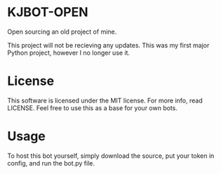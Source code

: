 # KJBOT-OPEN
Open sourcing an old project of mine.


This project will not be recieving any updates. This was my first major Python project, however I no longer use it.


# License
This software is licensed under the MIT license. For more info, read LICENSE.
Feel free to use this as a base for your own bots.

# Usage
To host this bot yourself, simply download the source, put your token in config, and run the bot.py file. 
